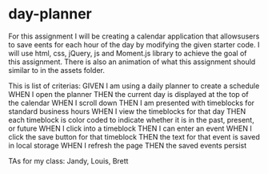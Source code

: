 # day-planner

For this assignment I will be creating a calendar application that allowsusers to save eents for each hour of the day by modifying the given starter code. I will use html, css, jQuery, js and Moment.js library to achieve the goal of this assignment. There is also an animation of what this assignment should similar to in the assets folder.

This is list of criterias:
GIVEN I am using a daily planner to create a schedule
WHEN I open the planner
THEN the current day is displayed at the top of the calendar
WHEN I scroll down
THEN I am presented with timeblocks for standard business hours
WHEN I view the timeblocks for that day
THEN each timeblock is color coded to indicate whether it is in the past, present, or future
WHEN I click into a timeblock
THEN I can enter an event
WHEN I click the save button for that timeblock
THEN the text for that event is saved in local storage
WHEN I refresh the page
THEN the saved events persist

TAs for my class: Jandy, Louis, Brett